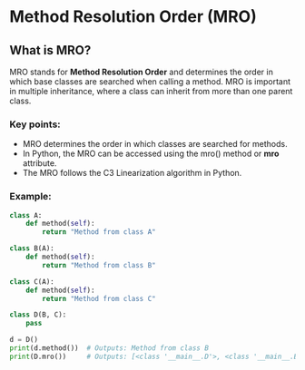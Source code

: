 # Method Resolution Order (MRO)

## What is MRO?
MRO stands for **Method Resolution Order** and determines the order in which base classes are searched when calling a method. MRO is important in multiple inheritance, where a class can inherit from more than one parent class.

### Key points:
- MRO determines the order in which classes are searched for methods.
- In Python, the MRO can be accessed using the mro() method or __mro__ attribute.
- The MRO follows the C3 Linearization algorithm in Python.
### Example:
```python
class A:
    def method(self):
        return "Method from class A"

class B(A):
    def method(self):
        return "Method from class B"

class C(A):
    def method(self):
        return "Method from class C"

class D(B, C):
    pass

d = D()
print(d.method())  # Outputs: Method from class B
print(D.mro())     # Outputs: [<class '__main__.D'>, <class '__main__.B'>, <class '__main__.C'>, <class '__main__.A'>, <class 'object'>]
```